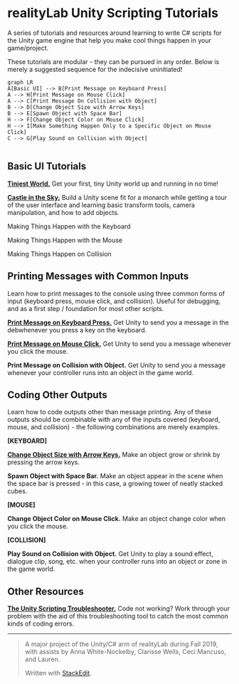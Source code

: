 # realityLab Unity Scripting Tutorials

A series of tutorials and resources around learning to write C# scripts for the Unity game engine that help you make cool things happen in your game/project.

These tutorials are modular - they can be pursued in any order. Below is merely a suggested sequence for the indecisive uninitiated!


```mermaid
graph LR
A[Basic UI] --> B[Print Message on Keyboard Press]
A --> H[Print Message on Mouse Click]
A --> C[Print Message On Collision with Object]
B --> D[Change Object Size with Arrow Keys]
B --> E[Spawn Object with Space Bar]
H --> F[Change Object Color on Mouse Click]
H --> I[Make Something Happen Only to a Specific Object on Mouse Click]
C --> G[Play Sound on Collision with Object]


```

## Basic UI Tutorials

**[Tiniest World.](https://docs.google.com/document/d/1HICcZzxWDP6cL9Y6xMmYOgyY1Ym7-_HHbYp5XHS6zbQ/edit?usp=sharing)**  Get your first, tiny Unity world up and running in no time!
 
**[Castle in the  Sky.](https://www.youtube.com/watch?v=14N5oHBaOSE&feature=youtu.be)**  Build a Unity scene fit for a monarch while getting a tour of the user interface and learning basic transform tools, camera manipulation, and how to add objects.

Making Things Happen with the Keyboard

Making Things Happen with the Mouse

Making Things Happen on Collision


## Printing Messages with Common Inputs
Learn how to print messages to the console using three common forms of input (keyboard press, mouse click, and collision). Useful for debugging, and as a first step / foundation for most other scripts.

**[Print Message on Keyboard Press.](https://youtu.be/2Vdnk1WNIHI)** Get Unity to send you a message in the debwhenever you press a key on the keyboard.

**[Print Message on Mouse Click.](https://youtu.be/2Vdnk1WNIHI)** Get Unity to send you a message whenever you click the mouse. 

**Print Message on Collision with Object.** Get Unity to send you a message whenever your controller runs into an object in the game world.

## Coding Other Outputs
Learn how to code outputs other than message printing. Any of these outputs should be combinable with any of the inputs covered (keyboard, mouse, and collision) - the following combinations are merely examples.

**[KEYBOARD]**

**[Change Object Size with Arrow Keys.](https://www.youtube.com/watch?v=NaKjmQqp5uA&feature=youtu.be)** Make an object grow or shrink by pressing the arrow keys.

**Spawn Object with Space Bar.** Make an object appear in the scene when the space bar is pressed - in this case, a growing tower of neatly stacked cubes.

**[MOUSE]**

**Change Object Color on Mouse Click.** Make an object change color when you click the mouse.

**[COLLISION]**

**Play Sound on Collision with Object.** Get Unity to play a sound effect, dialogue clip, song, etc. when your controller runs into an object or zone in the game world.

## Other Resources
**[The Unity Scripting Troubleshooter.](https://harvard.az1.qualtrics.com/jfe/form/SV_0Drc0IHiLqermkt)** Code not working? Work through your problem with the aid of this troubleshooting tool to catch the most common kinds of coding errors.

---

> A major project of the Unity/C# arm of realityLab during Fall 2019,
> with assists by Anna White-Nockelby, Clarisse Wells, Ceci Mancuso, and Lauren.
> 
> 
> 
> 
> Written with [StackEdit](https://stackedit.io/).

<!--stackedit_data:
eyJoaXN0b3J5IjpbMjA3NjI5OTI0OSwtODc5NzE1Mjg3LC0yMD
U3NzI5MTAzLDEwMDc5MTkzMjIsMTE1ODkwNjgwMl19
-->